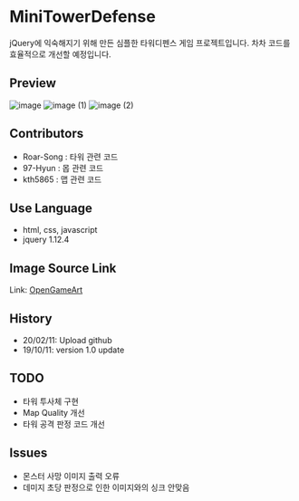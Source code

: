 # MiniTowerDefense
jQuery에 익숙해지기 위해 만든 심플한 타워디펜스 게임 프로젝트입니다. 차차 코드를 효율적으로 개선할 예정입니다.

## Preview
![image](https://user-images.githubusercontent.com/57061848/74220725-ac516200-4cf3-11ea-986c-f2155688aec6.png)
![image (1)](https://user-images.githubusercontent.com/57061848/74220724-abb8cb80-4cf3-11ea-98cc-2029670404cc.png)
![image (2)](https://user-images.githubusercontent.com/57061848/74220720-aa879e80-4cf3-11ea-97da-8daf04bd16bb.png)

## Contributors
- Roar-Song : 타워 관련 코드
- 97-Hyun : 몹 관련 코드
- kth5865 : 맵 관련 코드

## Use Language
- html, css, javascript
- jquery 1.12.4

## Image Source Link
Link: [OpenGameArt](https://opengameart.org/)

## History
- 20/02/11: Upload github
- 19/10/11: version 1.0 update

## TODO
- 타워 투사체 구현
- Map Quality 개선
- 타워 공격 판정 코드 개선

## Issues
- 몬스터 사망 이미지 출력 오류
- 데미지 초당 판정으로 인한 이미지와의 싱크 안맞음

